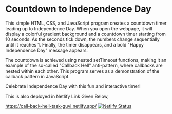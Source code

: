 <h1>Countdown to Independence Day</h1>

<p>This simple HTML, CSS, and JavaScript program creates a countdown timer leading up to Independence Day.
When you open the webpage, it will display a colorful gradient background and a countdown timer
starting from 10 seconds. As the seconds tick down, the numbers change sequentially until it reaches 1.
Finally, the timer disappears, and a bold "Happy Independence Day" message appears.</p>

<p>The countdown is achieved using nested setTimeout functions, making it an example of the so-called
"Callback Hell" anti-pattern, where callbacks are nested within each other. This program serves as a
demonstration of the callback pattern in JavaScript.</p>

Celebrate Independence Day with this fun and interactive timer!

This is also deployed in Netlify Link Given Below,

https://call-back-hell-task-guvi.netlify.app/
[![Netlify Status](https://api.netlify.com/api/v1/badges/448ad27a-dd20-4a98-8466-c2cb325ff26b/deploy-status)](https://app.netlify.com/sites/call-back-hell-task-guvi/deploys)
